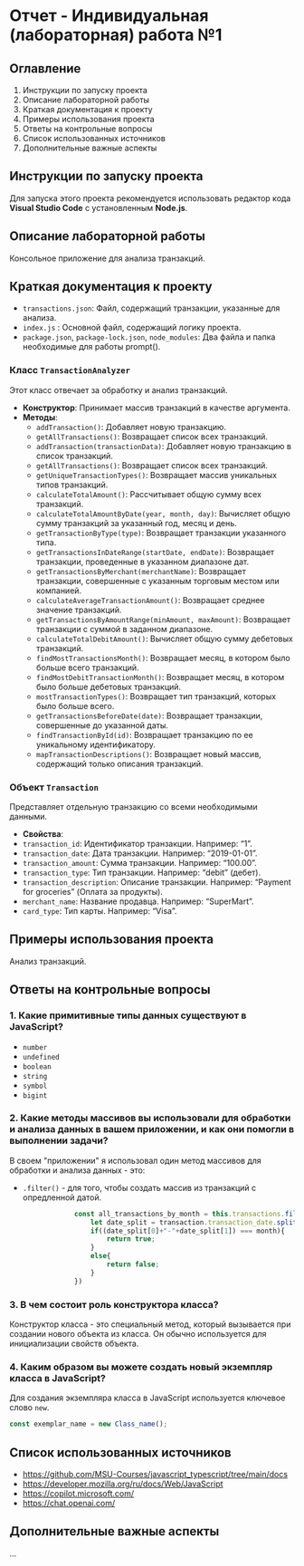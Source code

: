 # Отчет - Индивидуальная (лабораторная) работа №1

## Оглавление
1. Инструкции по запуску проекта
2. Описание лабораторной работы
3. Краткая документация к проекту
4. Примеры использования проекта
5. Ответы на контрольные вопросы
6. Список использованных источников
7. Дополнительные важные аспекты

## Инструкции по запуску проекта
Для запуска этого проекта рекомендуется использовать редактор кода **Visual Studio Code** с установленным **Node.js**.

## Описание лабораторной работы
Консольное приложение для анализа транзакций.

## Краткая документация к проекту

- `transactions.json`: Файл, содержащий транзакции, указанные для анализа.
- `index.js` : Основной файл, содержащий логику проекта.
- `package.json`, `package-lock.json`, `node_modules`: Два файла и папка необходимые для работы prompt().

### Класс `TransactionAnalyzer`
Этот класс отвечает за обработку и анализ транзакций.
- **Конструктор**: Принимает массив транзакций в качестве аргумента.
- **Методы**:
  - `addTransaction()`: Добавляет новую транзакцию.
  - `getAllTransactions()`: Возвращает список всех транзакций.
  - `addTransaction(transactionData)`: Добавляет новую транзакцию в список транзакций.
  - `getAllTransactions()`: Возвращает список всех транзакций.
  - `getUniqueTransactionTypes()`: Возвращает массив уникальных типов транзакций.
  - `calculateTotalAmount()`: Рассчитывает общую сумму всех транзакций.
  - `calculateTotalAmountByDate(year, month, day)`: Вычисляет общую сумму транзакций за указанный год, месяц и день.
  - `getTransactionByType(type)`: Возвращает транзакции указанного типа.
  - `getTransactionsInDateRange(startDate, endDate)`: Возвращает транзакции, проведенные в указанном диапазоне дат.
  - `getTransactionsByMerchant(merchantName)`: Возвращает транзакции, совершенные с указанным торговым местом или компанией.
  - `calculateAverageTransactionAmount()`: Возвращает среднее значение транзакций.
  - `getTransactionsByAmountRange(minAmount, maxAmount)`: Возвращает транзакции с суммой в заданном диапазоне.
  - `calculateTotalDebitAmount()`: Вычисляет общую сумму дебетовых транзакций.
  - `findMostTransactionsMonth()`: Возвращает месяц, в котором было больше всего транзакций.
  - `findMostDebitTransactionMonth()`: Возвращает месяц, в котором было больше дебетовых транзакций.
  - `mostTransactionTypes()`: Возвращает тип транзакций, которых было больше всего.
  - `getTransactionsBeforeDate(date)`: Возвращает транзакции, совершенные до указанной даты.
  - `findTransactionById(id)`: Возвращает транзакцию по ее уникальному идентификатору.
  - `mapTransactionDescriptions()`: Возвращает новый массив, содержащий только описания транзакций.
    
### Объект `Transaction`
Представляет отдельную транзакцию со всеми необходимыми данными.
- **Свойства**:
- `transaction_id`: Идентификатор транзакции. Например: “1”.
- `transaction_date`: Дата транзакции. Например: “2019-01-01”.
- `transaction_amount`: Сумма транзакции. Например: “100.00”.
- `transaction_type`: Тип транзакции. Например: “debit” (дебет).
- `transaction_description`: Описание транзакции. Например: “Payment for groceries” (Оплата за продукты).
- `merchant_name`: Название продавца. Например: “SuperMart”.
- `card_type`: Тип карты. Например: “Visa”.

## Примеры использования проекта
Анализ транзакций.

## Ответы на контрольные вопросы
### 1. Какие примитивные типы данных существуют в JavaScript?
- `number`
- `undefined`
- `boolean`
- `string`
- `symbol`
- `bigint`
### 2. Какие методы массивов вы использовали для обработки и анализа данных в вашем приложении, и как они помогли в выполнении задачи?
  В своем "приложении" я использовал один метод массивов для обработки и анализа данных - это:
  - `.filter()` - для того, чтобы создать массив из транзакций с опредленной датой.
```js
                const all_transactions_by_month = this.transactions.filter(transaction => {
                    let date_split = transaction.transaction_date.split("-");
                    if((date_split[0]+"-"+date_split[1]) === month){
                        return true;
                    }
                    else{
                        return false;
                    }
                })
```
                
### 3. В чем состоит роль конструктора класса?
Конструктор класса - это специальный метод, который вызывается при создании нового объекта из класса. Он обычно используется для инициализации свойств объекта.

### 4. Каким образом вы можете создать новый экземпляр класса в JavaScript?
Для создания экземпляра класса в JavaScript используется ключевое слово `new`.
```js
const exemplar_name = new Class_name();
```

## Список использованных источников
- https://github.com/MSU-Courses/javascript_typescript/tree/main/docs
- https://developer.mozilla.org/ru/docs/Web/JavaScript
- https://copilot.microsoft.com/
- https://chat.openai.com/

## Дополнительные важные аспекты
...
